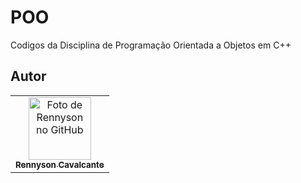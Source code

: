 # POO
Codigos da Disciplina de Programação Orientada a Objetos em C++
## Autor<br>

<table>
  <tr>
    <td align="center">
      <a href="https://github.com/rennysonc">
        <img src="https://i.imgur.com/nFReJo8.png" width="100px;" alt="Foto de Rennyson no GitHub"/><br>
        <sub>
          <b>Rennyson Cavalcante</b>
        
</table>
